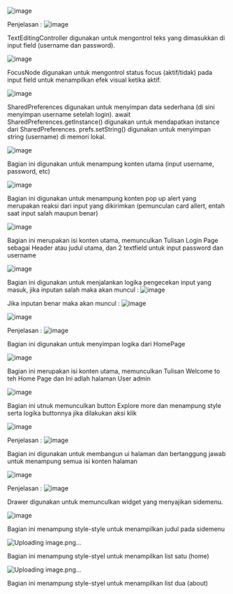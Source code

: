 ![image](https://github.com/user-attachments/assets/6f548fc7-4411-4261-b766-604dab0491cd)

Penjelasan :
![image](https://github.com/user-attachments/assets/1d5bde40-fe25-4e24-a165-0c7b64f04d82)

TextEditingController digunakan untuk mengontrol teks yang dimasukkan di input field (username dan password).

![image](https://github.com/user-attachments/assets/ef8c482a-5a48-420f-a404-f1a383d84299)

FocusNode digunakan untuk mengontrol status focus (aktif/tidak) pada input field untuk menampilkan efek visual ketika aktif.

![image](https://github.com/user-attachments/assets/5cc1669a-78f0-4ad6-89db-fdbffee0ba40)

SharedPreferences digunakan untuk menyimpan data sederhana (di sini menyimpan username setelah login).
await SharedPreferences.getInstance() digunakan untuk mendapatkan instance dari SharedPreferences.
prefs.setString() digunakan untuk menyimpan string (username) di memori lokal.

![image](https://github.com/user-attachments/assets/8cf15fa4-677c-4ea4-b916-bfb5afdc7211)

Bagian ini digunakan untuk menampung konten utama (input username, password, etc)

![image](https://github.com/user-attachments/assets/7cb09529-7a11-41c3-bb08-fb26737f9800)

Bagian ini digunakan untuk menampung konten pop up alert yang merupakan reaksi dari input yang dikirimkan (pemunculan card allert, entah saat input salah maupun benar)

![image](https://github.com/user-attachments/assets/bc030aa7-a43a-477c-9f10-a72c698fdfa7)

Bagian ini merupakan isi konten utama, memunculkan Tulisan Login Page sebagai Header atau judul utama, dan 2 textfield untuk input password dan username

![image](https://github.com/user-attachments/assets/93ed9fb4-7406-4fe5-b59b-a7d6dade04fb)

Bagian ini digunakan untuk menjalankan logika pengecekan input yang masuk, jika inputan salah maka akan muncul :
![image](https://github.com/user-attachments/assets/3344a09b-1570-42bf-89a4-a04f0df51cfd)

Jika inputan benar maka akan muncul :
![image](https://github.com/user-attachments/assets/1a916c40-f299-4331-b197-8a4e2ed39d0e)



![image](https://github.com/user-attachments/assets/469a8a90-04e6-4b2c-abfb-b4913d88b935)

Penjelasan :
![image](https://github.com/user-attachments/assets/80f574cd-71d0-4a06-a48b-dcd1b8e335d7)

Bagian ini digunakan untuk menyimpan logika dari HomePage

![image](https://github.com/user-attachments/assets/859a6b63-56f8-4050-b632-9e209739d095)

Bagian ini merupakan isi konten utama, memunculkan Tulisan Welcome to teh Home Page dan Ini adlah halaman User admin 

![image](https://github.com/user-attachments/assets/7539f5ec-ba33-4ddf-85ed-712bf17ea1ea)

Bagian ini utnuk memunculkan button Explore more dan menampung style serta logika buttonnya jika dilakukan aksi klik




![image](https://github.com/user-attachments/assets/1b4f596f-e533-4b3c-b62c-22f5e3211146)

Penjelasan :
![image](https://github.com/user-attachments/assets/802c1946-df47-4332-b150-7f9595805380)

Bagian ini digunakan untuk membangun ui halaman dan bertanggung jawab untuk menampung semua isi konten halaman



![image](https://github.com/user-attachments/assets/ef138e19-b8b8-48d9-b8a2-e405d4ccbc1c)

Penjelasan : 
![image](https://github.com/user-attachments/assets/fd636bbc-573a-45a8-b0ce-88f10e2f7fc6)

Drawer digunakan untuk memunculkan widget yang menyajikan sidemenu.

![image](https://github.com/user-attachments/assets/a277312a-4dc3-454e-8a3d-dd28a16a0de7)

Bagian ini menampung style-style untuk menampilkan judul pada sidemenu

![Uploading image.png…]()

Bagian ini menampung style-styel untuk menampilkan list satu (home)

![Uploading image.png…]()

Bagian ini menampung style-styel untuk menampilkan list dua (about)
